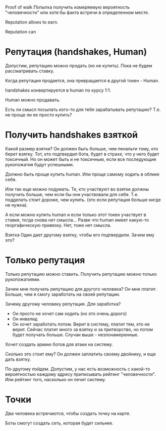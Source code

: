 
Proof of walk
Попытка получить измеряемую вероятность "человечности" или хотя бы факта встречи в определенном месте. 

Reputation allows to earn. 

Reputation can 


# Репутация (handshakes, Human)
Допустим, репутацию можно продать (но не купить). Пока не будем рассматривать ставку. 

Когда репутация продается, она превращается в другой токен - Human. 

handshakes конвертируется в human по курсу 1:1. 

Human можно продавать. 

Есть ли смысл посылать кого-то для тебя зарабатывать репутацию? 
Т.е. не проще ли ее просто купить? 


# Получить handshakes взяткой
Какой размер взятки? Он должен быть больше, чем пенальти тому, кто берет взятку. Тот, кто подтвердил бота, будет в страхе, что у него будет токсичный. Но он может быть и не токсичным, если все последующие рукопожатия будут успешными. 

Должно быть проще купить human. Или проще самому ходить в облике себя. 

Или так еще можно подумать. Те, кто участвуют во взятке должны получить больше, чем если бы они участвовали для себя. Т.е. подделать стоит дороже, чем купить. (это если репутация больше нигде не нужна). 

А если можно купить human и если только этот токен участвует в ставке, тогда снова нет смысла... Разве что human имеет какую-то георгафическую привязку. Нет, тоже нет смысла. 

Взятка
Один дает другому взятку, чтобы его подтвердили. Зачем ему это? 





# Только репутация

Только репутацию можно ставить. Получить репутацию можно только рукопожатиями. 


Зачем мне получать репутацию для другого человека? 
Он мне платит. Больше, чем я смогу заработать на своей репутации. 

Зачему другому человеку репутация. 
Для заработка? 
- Он просто не хочет сам ходить (но это очень дорого)
- Он инвалид 
- Он хочет заработать потом. Верит в систему, платит тем, кто не верит. Сейчас платит много за взятку и за притворство, но потом будет получать больше. 
Случаи выше - незлонамеренные. 


Хочет создать армию ботов для атаки на систему. 

Сколько это стоит ему? 
Он должен заплатить своему двойнику, и еще дать взятку. 






По-другому пойдем. 
Допустим, у нас есть возможность с какой-то вероятностью каждому адресу приписывать рейтинг "человечности". Или рейтинг того, насколько он лечит систему. 



# Точки
Два человека встречаются, чтобы создать точку на карте. 

Боты смогут создать сеть, которая будет сильнее. 